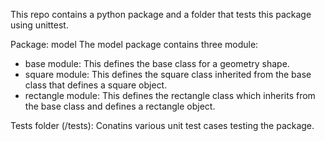 This repo contains a python package and a folder that tests this package using unittest.

Package: model
The model package contains three module:
- base module:
	This defines the base class for a geometry shape.
- square module:
	This defines the square class inherited from the base class that defines a square object.
- rectangle module:
        This defines the rectangle class which inherits from the base class and defines a rectangle object.

Tests folder (/tests): Conatins various unit test cases testing the package.
